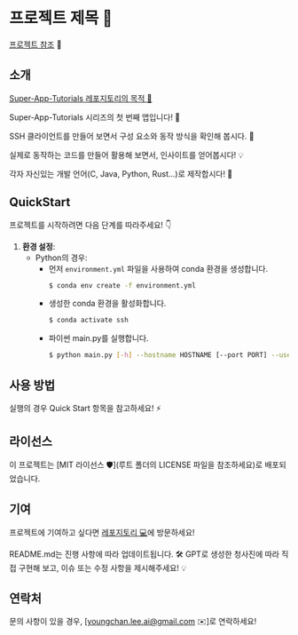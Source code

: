 # 프로젝트 제목 🌟

[프로젝트 참조](https://chat.openai.com/share/a4745708-3c15-4ae9-a52b-4e4e6e19f59e) 🚀

## 소개

[Super-App-Tutorials 레포지토리의 목적 📝](https://github.com/AI-chan-projects/super-app-tutorials/blob/main/README.md)

Super-App-Tutorials 시리즈의 첫 번째 앱입니다! 🥳

SSH 클라이언트를 만들어 보면서 구성 요소와 동작 방식을 확인해 봅시다. 🧠

실제로 동작하는 코드를 만들어 활용해 보면서, 인사이트를 얻어봅시다! 💡

각자 자신있는 개발 언어(C, Java, Python, Rust...)로 제작합시다! 🔧

## QuickStart

프로젝트를 시작하려면 다음 단계를 따라주세요! 👇

1. **환경 설정**:
    - Python의 경우:
        - 먼저 `environment.yml` 파일을 사용하여 conda 환경을 생성합니다.
            ```bash
            $ conda env create -f environment.yml
            ```
        - 생성한 conda 환경을 활성화합니다.
            ```bash
            $ conda activate ssh
            ```
        - 파이썬 main.py를 실행합니다.
            ```bash
            $ python main.py [-h] --hostname HOSTNAME [--port PORT] --username USERNAME [--pkey PKEY]
            ```

## 사용 방법

실행의 경우 Quick Start 항목을 참고하세요! ⚡️

## 라이선스

이 프로젝트는 [MIT 라이선스 🛡️](루트 폴더의 LICENSE 파일을 참조하세요)로 배포되었습니다.

## 기여

프로젝트에 기여하고 싶다면 [레포지토리 💻](https://github.com/AI-chan-projects/super-app-tutorials)에 방문하세요! 

README.md는 진행 사항에 따라 업데이트됩니다. 🛠️
GPT로 생성한 청사진에 따라 직접 구현해 보고, 이슈 또는 수정 사항을 제시해주세요! 💡

## 연락처

문의 사항이 있을 경우, [youngchan.lee.ai@gmail.com ✉️]로 연락하세요!
